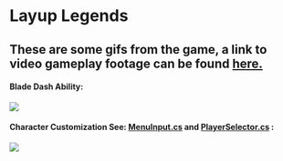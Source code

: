 # Layup Legends #

## These are some gifs from the game, a link to video gameplay footage can be found [here.](https://www.youtube.com/watch?v=YgSjQWElBGg&list=PLkk-ldTRSFhnuiMp9ePe6m7-b__mOno4v)

#### Blade Dash Ability: <br/> ####
![](preview/BladeDash.gif) <br/>

#### Character Customization See: [MenuInput.cs](MenuInput.cs) and [PlayerSelector.cs](PlayerSelector.cs) : <br/> ####
![](preview/Selector.gif) <br/>






